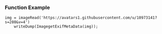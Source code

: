 ### Function Example

```luceescript+trycf
img = imageRead('https://avatars1.githubusercontent.com/u/10973141?s=280&v=4')
	writeDump(ImagegetExifMetaData(img));

```
